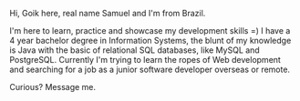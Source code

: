 Hi, Goik here, real name Samuel and I'm from Brazil.

I'm here to learn, practice and showcase my development skills =)
I have a 4 year bachelor degree in Information Systems, the blunt of my knowledge is Java with the basic of relational SQL databases, like MySQL and PostgreSQL.
Currently I'm trying to learn the ropes of Web development and searching for a job as a junior software developer overseas or remote.

Curious? Message me.
